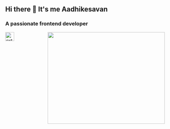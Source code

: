 ## Hi there 👋 It's me Aadhikesavan
<h3>A passionate frontend developer</h3>
<img align="right" width="370" height="290" src="https://i.pinimg.com/originals/47/f0/34/47f0342cec72b800463bf003eac1257e.gif">
<img width="28" height="28" src="https://img.icons8.com/external-tal-revivo-fresh-tal-revivo/28/external-e-commerce-buyer-and-seller-protection-plan-isolated-on-white-background-protection-fresh-tal-revivo.png" alt="external-e-commerce-buyer-and-seller-protection-plan-isolated-on-white-background-protection-fresh-tal-revivo"/> <This is my [E-commerce website]>
